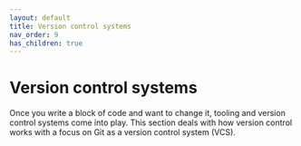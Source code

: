 ```yaml
---
layout: default
title: Version control systems
nav_order: 9
has_children: true
---
```


# Version control systems

Once you write a block of code and want to change it, tooling and version control systems come into play. This section deals with how version control works with a focus on Git as a version control system (VCS).


